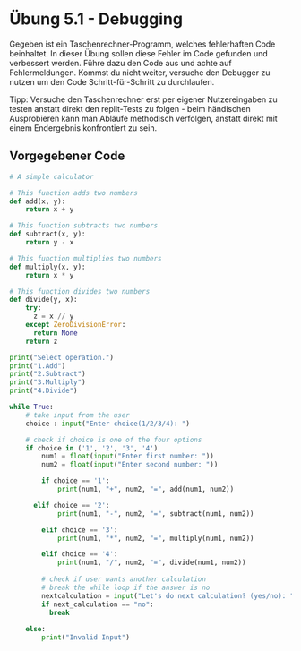 # Übung 5.1 - Debugging

Gegeben ist ein Taschenrechner-Programm, welches fehlerhaften Code beinhaltet.
In dieser Übung sollen diese Fehler im Code gefunden und verbessert werden. Führe dazu den Code aus und achte auf Fehlermeldungen. Kommst du nicht weiter, versuche den Debugger zu nutzen um den Code Schritt-für-Schritt zu durchlaufen.

Tipp: Versuche den Taschenrechner erst per eigener Nutzereingaben zu testen anstatt direkt den replit-Tests zu folgen - beim händischen Ausprobieren kann man Abläufe methodisch verfolgen, anstatt direkt mit einem Endergebnis konfrontiert zu sein.

## Vorgegebener Code

```python
# A simple calculator

# This function adds two numbers
def add(x, y):
    return x + y

# This function subtracts two numbers
def subtract(x, y):
    return y - x

# This function multiplies two numbers
def multiply(x, y):
    return x * y

# This function divides two numbers
def divide(y, x):
    try:
      z = x // y
    except ZeroDivisionError:
      return None
    return z

print("Select operation.")
print("1.Add")
print("2.Subtract")
print("3.Multiply")
print("4.Divide")

while True:
    # take input from the user
    choice : input("Enter choice(1/2/3/4): ")

    # check if choice is one of the four options
    if choice in ('1', '2', '3', '4')
        num1 = float(input("Enter first number: "))
        num2 = float(input("Enter second number: "))

        if choice == '1':
            print(num1, "+", num2, "=", add(num1, num2))

      elif choice == '2':
            print(num1, "-", num2, "=", subtract(num1, num2))

        elif choice == '3':
            print(num1, "*", num2, "=", multiply(num1, num2))

        elif choice == '4':
            print(num1, "/", num2, "=", divide(num1, num2))
        
        # check if user wants another calculation
        # break the while loop if the answer is no
        nextcalculation = input("Let's do next calculation? (yes/no): ")
        if next_calculation == "no":
          break
    
    else:
        print("Invalid Input")

  ```